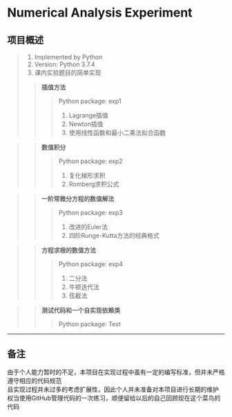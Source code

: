 # Numerical Analysis Experiment
## 项目概述
> 1. Implemented by Python
> 2. Version: Python 3.7.4
> 3. 课内实验题目的简单实现
>> **插值方法**
>>> Python package: exp1
>>> 1. Lagrange插值
>>> 2. Newton插值
>>> 3. 使用线性函数和最小二乘法拟合函数

>> **数值积分**
>>> Python package: exp2
>>> 1. 复化梯形求积
>>> 2. Romberg求积公式

>> **一阶常微分方程的数值解法**
>>> Python package: exp3
>>> 1. 改进的Euler法
>>> 2. 四阶Runge-Kutta方法的经典格式

>> **方程求根的数值方法**
>>> Python package: exp4
>>> 1. 二分法
>>> 2. 牛顿迭代法
>>> 3. 弦截法

>> **测试代码和一个自实现依赖类**
>>> Python package: Test

* * *
## 备注
由于个人能力暂时的不足，本项目在实现过程中虽有一定的编写标准，但并未严格遵守相应的代码规范  
且实现过程并未过多的考虑扩展性，因此个人并未准备对本项目进行长期的维护
权当使用GitHub管理代码的一次练习，顺便留给以后的自己回顾现在这个菜鸟的代码
